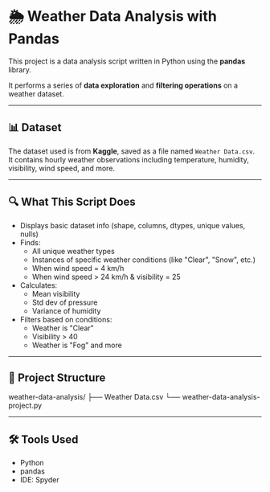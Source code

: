 # 🌦️ Weather Data Analysis with Pandas

This project is a data analysis script written in Python using the **pandas** library.

It performs a series of **data exploration** and **filtering operations** on a weather dataset.

---

## 📊 Dataset

The dataset used is from **Kaggle**, saved as a file named `Weather Data.csv`.  
It contains hourly weather observations including temperature, humidity, visibility, wind speed, and more.

---

## 🔍 What This Script Does

- Displays basic dataset info (shape, columns, dtypes, unique values, nulls)
- Finds:
  - All unique weather types
  - Instances of specific weather conditions (like "Clear", "Snow", etc.)
  - When wind speed = 4 km/h
  - When wind speed > 24 km/h & visibility = 25
- Calculates:
  - Mean visibility
  - Std dev of pressure
  - Variance of humidity
- Filters based on conditions:
  - Weather is "Clear"
  - Visibility > 40
  - Weather is "Fog" and more

---

## 📁 Project Structure

weather-data-analysis/
├── Weather Data.csv
└── weather-data-analysis-project.py

---

## 🛠 Tools Used

- Python
- pandas
- IDE: Spyder 




